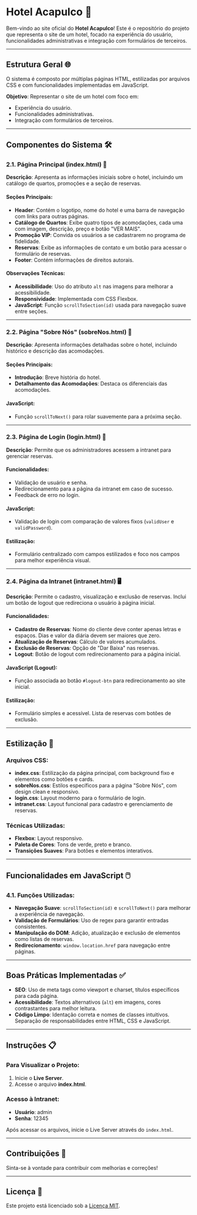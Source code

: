 # Hotel Acapulco 🏨

Bem-vindo ao site oficial do **Hotel Acapulco**! Este é o repositório do projeto que representa o site de um hotel, focado na experiência do usuário, funcionalidades administrativas e integração com formulários de terceiros.

---

## Estrutura Geral 🌐

O sistema é composto por múltiplas páginas HTML, estilizadas por arquivos CSS e com funcionalidades implementadas em JavaScript.

**Objetivo**: Representar o site de um hotel com foco em:
- Experiência do usuário.
- Funcionalidades administrativas.
- Integração com formulários de terceiros.

---

## Componentes do Sistema 🛠️

### 2.1. Página Principal (index.html) 🏡

**Descrição**: Apresenta as informações iniciais sobre o hotel, incluindo um catálogo de quartos, promoções e a seção de reservas.

#### Seções Principais:
- **Header**: Contém o logotipo, nome do hotel e uma barra de navegação com links para outras páginas.
- **Catálogo de Quartos**: Exibe quatro tipos de acomodações, cada uma com imagem, descrição, preço e botão "VER MAIS".
- **Promoção VIP**: Convida os usuários a se cadastrarem no programa de fidelidade.
- **Reservas**: Exibe as informações de contato e um botão para acessar o formulário de reservas.
- **Footer**: Contém informações de direitos autorais.

#### Observações Técnicas:
- **Acessibilidade**: Uso do atributo `alt` nas imagens para melhorar a acessibilidade.
- **Responsividade**: Implementada com CSS Flexbox.
- **JavaScript**: Função `scrollToSection(id)` usada para navegação suave entre seções.

---

### 2.2. Página "Sobre Nós" (sobreNos.html) 📖

**Descrição**: Apresenta informações detalhadas sobre o hotel, incluindo histórico e descrição das acomodações.

#### Seções Principais:
- **Introdução**: Breve história do hotel.
- **Detalhamento das Acomodações**: Destaca os diferenciais das acomodações.

#### JavaScript:
- Função `scrollToNext()` para rolar suavemente para a próxima seção.

---

### 2.3. Página de Login (login.html) 🔑

**Descrição**: Permite que os administradores acessem a intranet para gerenciar reservas.

#### Funcionalidades:
- Validação de usuário e senha.
- Redirecionamento para a página da intranet em caso de sucesso.
- Feedback de erro no login.

#### JavaScript:
- Validação de login com comparação de valores fixos (`validUser` e `validPassword`).

#### Estilização:
- Formulário centralizado com campos estilizados e foco nos campos para melhor experiência visual.

---

### 2.4. Página da Intranet (intranet.html) 🖥️

**Descrição**: Permite o cadastro, visualização e exclusão de reservas. Inclui um botão de logout que redireciona o usuário à página inicial.

#### Funcionalidades:
- **Cadastro de Reservas**: Nome do cliente deve conter apenas letras e espaços. Dias e valor da diária devem ser maiores que zero.
- **Atualização de Reservas**: Cálculo de valores acumulados.
- **Exclusão de Reservas**: Opção de "Dar Baixa" nas reservas.
- **Logout**: Botão de logout com redirecionamento para a página inicial.

#### JavaScript (Logout):
- Função associada ao botão `#logout-btn` para redirecionamento ao site inicial.

#### Estilização:
- Formulário simples e acessível. Lista de reservas com botões de exclusão.

---

## Estilização 🎨

### Arquivos CSS:
- **index.css**: Estilização da página principal, com background fixo e elementos como botões e cards.
- **sobreNos.css**: Estilos específicos para a página "Sobre Nós", com design clean e responsivo.
- **login.css**: Layout moderno para o formulário de login.
- **intranet.css**: Layout funcional para cadastro e gerenciamento de reservas.

### Técnicas Utilizadas:
- **Flexbox**: Layout responsivo.
- **Paleta de Cores**: Tons de verde, preto e branco.
- **Transições Suaves**: Para botões e elementos interativos.

---

## Funcionalidades em JavaScript 🖱️

### 4.1. Funções Utilizadas:
- **Navegação Suave**: `scrollToSection(id)` e `scrollToNext()` para melhorar a experiência de navegação.
- **Validação de Formulários**: Uso de regex para garantir entradas consistentes.
- **Manipulação do DOM**: Adição, atualização e exclusão de elementos como listas de reservas.
- **Redirecionamento**: `window.location.href` para navegação entre páginas.

---

## Boas Práticas Implementadas ✅

- **SEO**: Uso de meta tags como viewport e charset, títulos específicos para cada página.
- **Acessibilidade**: Textos alternativos (`alt`) em imagens, cores contrastantes para melhor leitura.
- **Código Limpo**: Identação correta e nomes de classes intuitivos. Separação de responsabilidades entre HTML, CSS e JavaScript.

---

## Instruções 📋

### Para Visualizar o Projeto:
1. Inicie o **Live Server**.
2. Acesse o arquivo **index.html**.

### Acesso à Intranet:
- **Usuário**: admin
- **Senha**: 12345

Após acessar os arquivos, inicie o Live Server através do `index.html`.

---

## Contribuições 🤝

Sinta-se à vontade para contribuir com melhorias e correções!

---

## Licença 📜

Este projeto está licenciado sob a [Licença MIT](LICENSE).
